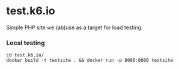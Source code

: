 # test.k6.io

Simple PHP site we (ab)use as a target for load testing.

### Local testing

```
cd test.k6.io/
docker build -t testsite . && docker run -p 8080:8080 testsite
```
